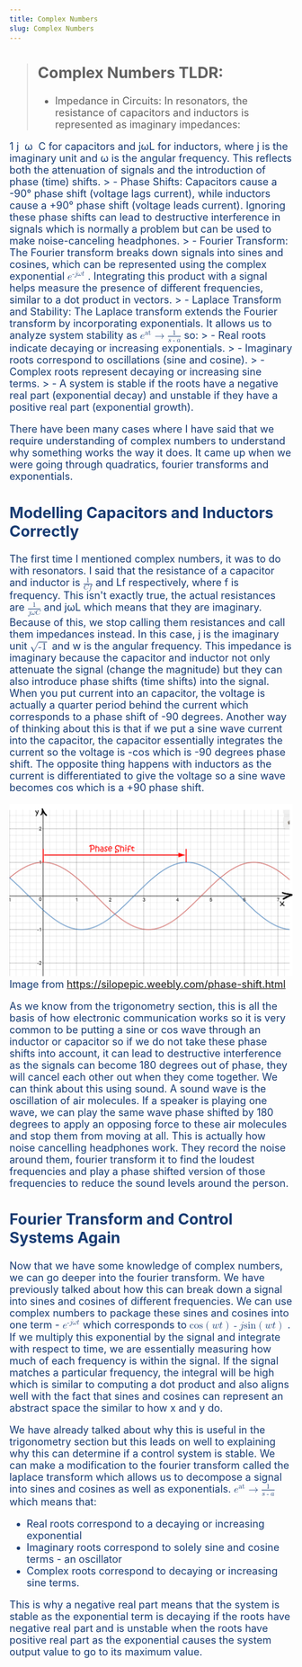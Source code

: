 ```yaml
---
title: Complex Numbers
slug: Complex Numbers
---
```

<span style="color: #173B72; font-size: 18px;">

> ## Complex Numbers TLDR:
> - Impedance in Circuits: In resonators, the resistance of capacitors and inductors is represented as imaginary impedances: <math xmlns="http://www.w3.org/1998/Math/MathML">
  <mfrac>
    <mn>1</mn>
    <mrow>
      <mi>j</mi>
      <mo>&#8290;</mo> <!-- This is the multiplication sign -->
      <mi>&omega;</mi>
      <mo>&#8290;</mo> <!-- This is the multiplication sign -->
      <mi>C</mi>
    </mrow>
  </mfrac>
</math>
 for capacitors and jωL for inductors, where j is the imaginary unit and ω is the angular frequency. This reflects both the attenuation of signals and the introduction of phase (time) shifts.
>   - Phase Shifts: Capacitors cause a -90° phase shift (voltage lags current), while inductors cause a +90° phase shift (voltage leads current). Ignoring these phase shifts can lead to destructive interference in signals which is normally a problem but can be used to make noise-canceling headphones.
> - Fourier Transform: The Fourier transform breaks down signals into sines and cosines, which can be represented using the complex exponential <math xmlns="http://www.w3.org/1998/Math/MathML">
  <msup>
    <mi>e</mi>
    <mrow>
      <mo>-</mo>
      <mi>j</mi>
      <mo>&#8290;</mo>
      <mi>&omega;</mi>
      <mo>&#8290;</mo>
      <mi>t</mi>
    </mrow>
  </msup>
</math>
. Integrating this product with a signal helps measure the presence of different frequencies, similar to a dot product in vectors.
> - Laplace Transform and Stability: The Laplace transform extends the Fourier transform by incorporating exponentials. It allows us to analyze system stability as <math xmlns="http://www.w3.org/1998/Math/MathML">
  <mrow>
    <msup>
      <mi>e</mi>
      <mi>at</mi>
    </msup>
    <mo>&rarr;</mo>
    <mfrac>
      <mn>1</mn>
      <mrow>
        <mi>s</mi>
        <mo>-</mo>
        <mi>a</mi>
      </mrow>
    </mfrac>
  </mrow>
</math>
 so:
>   - Real roots indicate decaying or increasing exponentials.
>   - Imaginary roots correspond to oscillations (sine and cosine).
>   - Complex roots represent decaying or increasing sine terms.
> - A system is stable if the roots have a negative real part (exponential decay) and unstable if they have a positive real part (exponential growth).

There have been many cases where I have said that we require understanding of complex numbers to understand why something works the way it does. It came up when we were going through quadratics, fourier transforms and exponentials.

## Modelling Capacitors and Inductors Correctly
The first time I mentioned complex numbers, it was to do with resonators. I said that the resistance of a capacitor and inductor is <math xmlns="http://www.w3.org/1998/Math/MathML">
  <mfrac>
    <mn>1</mn>
    <mrow>
      <mi>C</mi>
      <mo>&#8290;</mo> <!-- This is the multiplication sign -->
      <mi>f</mi>
    </mrow>
  </mfrac>
</math> and Lf respectively, where f is frequency. This isn't exactly true, the actual resistances are <math xmlns="http://www.w3.org/1998/Math/MathML">
  <mfrac>
    <mn>1</mn>
    <mrow>
      <mi>j</mi>
      <mo>&#8290;</mo> <!-- This is the multiplication sign -->
      <mi>&omega;</mi>
      <mo>&#8290;</mo> <!-- This is the multiplication sign -->
      <mi>C</mi>
    </mrow>
  </mfrac>
</math> and jωL which means that they are imaginary. Because of this, we stop calling them resistances and call them impedances instead. In this case, j is the imaginary unit <math xmlns="http://www.w3.org/1998/Math/MathML">
  <msqrt>
    <mn>-1</mn>
  </msqrt>
</math>
 and w is the angular frequency. This impedance is imaginary because the capacitor and inductor not only attenuate the signal (change the magnitude) but they can also introduce phase shifts (time shifts) into the signal. When you put current into an capacitor, the voltage is actually a quarter period behind the current which corresponds to a phase shift of -90 degrees. Another way of thinking about this is that if we put a sine wave current into the capacitor, the capacitor essentially integrates the current so the voltage is -cos which is -90 degrees phase shift. The opposite thing happens with inductors as the current is differentiated to give the voltage so a sine wave becomes cos which is a +90 phase shift. 

[![alt text](gcomp1.png)]()
Image from https://silopepic.weebly.com/phase-shift.html


As we know from the trigonometry section, this is all the basis of how electronic communication works so it is very common to be putting a sine or cos wave through an inductor or capacitor so if we do not take these phase shifts into account, it can lead to destructive interference as the signals can become 180 degrees out of phase, they will cancel each other out when they come together. We can think about this using sound. A sound wave is the oscillation of air molecules. If a speaker is playing one wave, we can play the same wave phase shifted by 180 degrees to apply an opposing force to these air molecules and stop them from moving at all. This is actually how noise cancelling headphones work. They record the noise around them, fourier transform it to find the loudest frequencies and play a phase shifted version of those frequencies to reduce the sound levels around the person.

## Fourier Transform and Control Systems Again
Now that we have some knowledge of complex numbers, we can go deeper into the fourier transform. We have previously talked about how this can break down a signal into sines and cosines of different frequencies. We can use complex numbers to package these sines and cosines into one term - <math xmlns="http://www.w3.org/1998/Math/MathML">
  <msup>
    <mi>e</mi>
    <mrow>
      <mo>-</mo>
      <mi>j</mi>
      <mo>&#8290;</mo>
      <mi>&omega;</mi>
      <mo>&#8290;</mo>
      <mi>t</mi>
    </mrow>
  </msup>
</math> which corresponds to <math xmlns="http://www.w3.org/1998/Math/MathML">
  <mrow>
    <mi>cos</mi>
    <mo>(</mo>
    <mi>w</mi>
    <mo>&#8290;</mo>
    <mi>t</mi>
    <mo>)</mo>
    <mo>-</mo>
    <mi>j</mi>
    <mo>&#8290;</mo>
    <mi>sin</mi>
    <mo>(</mo>
    <mi>w</mi>
    <mo>&#8290;</mo>
    <mi>t</mi>
    <mo>)</mo>
  </mrow>
</math>
. If we multiply this exponential by the signal and integrate with respect to time, we are essentially measuring how much of each frequency is within the signal. If the signal matches a particular frequency, the integral will be high which is similar to computing a dot product and also aligns well with the fact that sines and cosines can represent an abstract space the similar to how x and y do. 

We have already talked about why this is useful in the trigonometry section but this leads on well to explaining why this can determine if a control system is stable. We can make a modification to the fourier transform called the laplace transform which allows us to decompose a signal into sines and cosines as well as exponentials. <math xmlns="http://www.w3.org/1998/Math/MathML">
  <mrow>
    <msup>
      <mi>e</mi>
      <mi>at</mi>
    </msup>
    <mo>&rarr;</mo>
    <mfrac>
      <mn>1</mn>
      <mrow>
        <mi>s</mi>
        <mo>-</mo>
        <mi>a</mi>
      </mrow>
    </mfrac>
  </mrow>
</math> which means that:
 - Real roots correspond to a decaying or increasing exponential
 - Imaginary roots correspond to solely sine and cosine terms - an oscillator 
 - Complex roots correspond to decaying or increasing sine terms.

 This is why a negative real part means that the system is stable as the exponential term is decaying if the roots have negative real part and is unstable when the roots have positive real part as the exponential causes the system output value to go to its maximum value. 